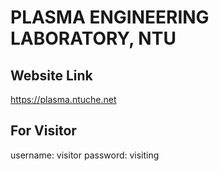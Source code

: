 # PLASMA ENGINEERING LABORATORY, NTU

## Website Link
https://plasma.ntuche.net

## For Visitor
username: visitor
password: visiting
